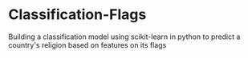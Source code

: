 # Classification-Flags
Building a classification model using scikit-learn in python to predict a country's religion based on features on its flags
